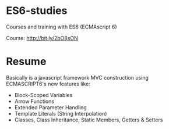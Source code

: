 # ES6-studies
Courses and training with ES6 (ECMAscript 6)

Course: http://bit.ly/2bO8sON


# Resume
Basically is a javascript framework MVC construction using  ECMASCRIPT6's new features like:

 - Block-Scoped Variables
 - Arrow Functions 
 - Extended Parameter Handling
 - Template Literals (String Interpolation)
 - Classes, Class Inheritance, Static Members, Getters & Setters
